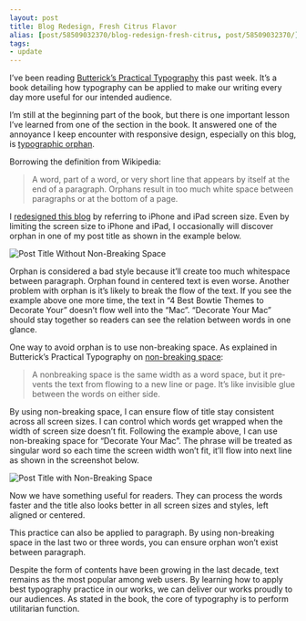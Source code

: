 ```yaml
---
layout: post
title: Blog Redesign, Fresh Citrus Flavor
alias: [post/58509032370/blog-redesign-fresh-citrus, post/58509032370/]
tags:
- update
---
```

I’ve been reading [Butterick’s Practical Typography][1] this past week. It’s a book detailing how typography can be applied to make our writing every day more useful for our intended audience.

I’m still at the beginning part of the book, but there is one important lesson I’ve learned from one of the section in the book. It answered one of the annoyance I keep encounter with responsive design, especially on this blog, is [typographic orphan][2].

Borrowing the definition from Wikipedia:

> A word, part of a word, or very short line that appears by itself at the end of a paragraph. Orphans result in too much white space between paragraphs or at the bottom of a page.

I [redesigned this blog][3] by referring to iPhone and iPad screen size. Even by limiting the screen size to iPhone and iPad, I occasionally will discover orphan in one of my post title as shown in the example below.

![ [Post Title Without Non-Breaking Space][] ](http://images.sayzlim.net/2013/09/orphan_before.jpg "Post Title Without Non-Breaking Space")

[Post Title Without Non-Breaking Space]: http://images.sayzlim.net/2013/09/orphan_before.jpg

Orphan is considered a bad style because it’ll create too much whitespace between paragraph. Orphan found in centered text is even worse. Another problem with orphan is it’s likely to break the flow of the text. If you see the example above one more time, the text in “4 Best Bowtie Themes to Decorate Your” doesn’t flow well into the “Mac”. “Decorate Your Mac” should stay together so readers can see the relation between words in one glance.

One way to avoid orphan is to use non-breaking space. As explained in Butterick’s Practical Typography on [non-breaking space][4]:

> A non­break­ing space is the same width as a word space, but it pre­vents the text from flowing to a new line or page. It’s like in­vis­i­ble glue be­tween the words on ei­ther side.

By using non-breaking space, I can ensure flow of title stay consistent across all screen sizes. I can control which words get wrapped when the width of screen size doesn’t fit. Following the example above, I can use non-breaking space for “Decorate Your Mac”. The phrase will be treated as singular word so each time the screen width won’t fit, it’ll flow into next line as shown in the screenshot below.

![ [Post Title with Non-Breaking Space][] ](http://images.sayzlim.net/2013/09/orphan_after.jpg "Post Title with Non-Breaking Space")

[Post Title with Non-Breaking Space]: http://images.sayzlim.net/2013/09/orphan_after.jpg

Now we have something useful for readers. They can process the words faster and the title also looks better in all screen sizes and styles, left aligned or centered.

This practice can also be applied to paragraph. By using non-breaking space in the last two or three words, you can ensure orphan won’t exist between paragraph.

Despite the form of contents have been growing in the last decade, text remains as the most popular among web users. By learning how to apply best typography practice in our works, we can deliver our works proudly to our audiences. As stated in the book, the core of typography is to perform utilitarian function.

[1]: http://practicaltypography.com/ "Butterick&#39;s Practical Typography"
[2]: http://en.wikipedia.org/wiki/Typographic_orphan "Typographic orphan"
[3]: http://sayzlim.net/post/58509032370 "sayzlim.net: Blog Redesign, Fresh Citrus Flavor"
[4]: http://practicaltypography.com/nonbreaking-spaces.html "nonbreaking space - Butterick&#39;s Practical Typography"